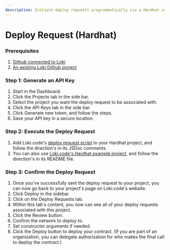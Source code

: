 ```yaml
---
description: Initiate deploy requests programmatically via a Hardhat script
---
```


# Deploy Request (Hardhat)

### Prerequisites

1. [Github connected to Loki](<README (1).md>)
2. [An existing Loki Github project](getting-started/how-to-create-a-new-project.md)

### Step 1: Generate an API Key

1. Start in the Dashboard.
2. Click the Projects tab in the side bar.
3. Select the project you want the deploy request to be associated with.
4. Click the API Keys tab in the side bar.
5. Click Generate new token, and follow the steps.
6. Save your API key in a secure location.

### Step 2: Execute the Deploy Request

1. Add Loki.code's [deploy request script](https://github.com/LokiCode-Inc/deploy-request-scripts/blob/main/hardhat/hardhat.ts) to your Hardhat project, and follow the direction's in its JSDoc comments.
2. You can also use [Loki.code's Hardhat example project](https://github.com/LokiCode-Inc/deploy-request-hardhat), and follow the direction's in its README file.

### Step 3: Confirm the Deploy Request

1. Once you've successfully sent the deploy request to your project, you can now go back to your project's page on Loki.code's website.
2. Click Deploy in the sidebar.
3. Click on the Deploy Requests tab.
4. Within this tab's content, you now can see all of your deploy requests associated with this project.
5. Click the Review button.
6. Confirm the network to deploy to.
7. Set constructor arguments if needed.
8. Click the Deploy button to deploy your contract. (If you are part of an organization, you can delegate authorization for who makes the final call to deploy the contract.)
